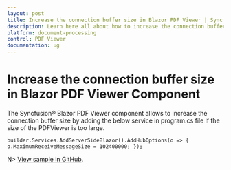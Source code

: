 ```yaml
---
layout: post
title: Increase the connection buffer size in Blazor PDF Viewer | Syncfusion
description: Learn here all about how to increase the connection buffer size in Syncfusion Blazor PDF Viewer component and more.
platform: document-processing
control: PDF Viewer
documentation: ug
---
```


# Increase the connection buffer size in Blazor PDF Viewer Component

The Syncfusion&reg; Blazor PDF Viewer component allows to increase the connection buffer size by adding the below service in program.cs file if the size of the PDFViewer is too large.

```cshtml
builder.Services.AddServerSideBlazor().AddHubOptions(o => { o.MaximumReceiveMessageSize = 102400000; });
```

N> [View sample in GitHub](https://github.com/SyncfusionExamples/blazor-pdf-viewer-classic-examples/tree/master/Load%20and%20Save/Load%20larger%20document%20without%20error).

